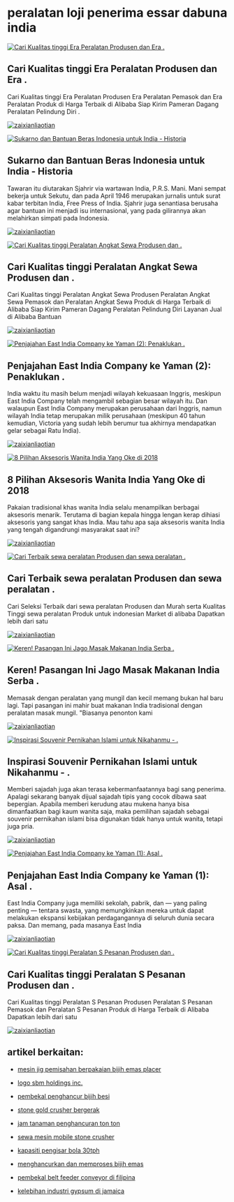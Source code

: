 # peralatan loji penerima essar dabuna india
<a href="https://mnn.zoosnet.net/LR/Chatpre.aspx?id=MNN94995150&p=https://topgrinding.com/" target="_blank">![Cari Kualitas tinggi Era Peralatan Produsen dan Era .](https://github.com/technlg/images/blob/main/60.jpg)</a>
## Cari Kualitas tinggi Era Peralatan Produsen dan Era .
Cari Kualitas tinggi Era Peralatan Produsen Era Peralatan Pemasok dan Era Peralatan Produk di Harga Terbaik di Alibaba Siap Kirim Pameran Dagang Peralatan Pelindung Diri .
<a href="https://mnn.zoosnet.net/LR/Chatpre.aspx?id=MNN94995150&p=https://topgrinding.com/" target="_blank"><img src="https://github.com/technlg/images/raw/main/chat11.jpg" alt="zaixianliaotian"/></a><a href="//whatsapp.shibangsoft.com/WhatsApp.php" ><img src="https://github.com/technlg/images/raw/main/chat11.png" alt=""></a>
<a href="https://mnn.zoosnet.net/LR/Chatpre.aspx?id=MNN94995150&p=https://topgrinding.com/" target="_blank">![Sukarno dan Bantuan Beras Indonesia untuk India - Historia](https://github.com/technlg/images/blob/main/21.jpg)</a>
## Sukarno dan Bantuan Beras Indonesia untuk India - Historia
Tawaran itu diutarakan Sjahrir via wartawan India, P.R.S. Mani. Mani sempat bekerja untuk Sekutu, dan pada April 1946 merupakan jurnalis untuk surat kabar terbitan India, Free Press of India. Sjahrir juga senantiasa berusaha agar bantuan ini menjadi isu internasional, yang pada gilirannya akan melahirkan simpati pada Indonesia.
<a href="https://mnn.zoosnet.net/LR/Chatpre.aspx?id=MNN94995150&p=https://topgrinding.com/" target="_blank"><img src="https://github.com/technlg/images/raw/main/chat11.jpg" alt="zaixianliaotian"/></a><a href="//whatsapp.shibangsoft.com/WhatsApp.php" ><img src="https://github.com/technlg/images/raw/main/chat11.png" alt=""></a>
<a href="https://mnn.zoosnet.net/LR/Chatpre.aspx?id=MNN94995150&p=https://topgrinding.com/" target="_blank">![Cari Kualitas tinggi Peralatan Angkat Sewa Produsen dan .](https://github.com/technlg/images/blob/main/15.jpg)</a>
## Cari Kualitas tinggi Peralatan Angkat Sewa Produsen dan .
Cari Kualitas tinggi Peralatan Angkat Sewa Produsen Peralatan Angkat Sewa Pemasok dan Peralatan Angkat Sewa Produk di Harga Terbaik di Alibaba Siap Kirim Pameran Dagang Peralatan Pelindung Diri Layanan Jual di Alibaba Bantuan
<a href="https://mnn.zoosnet.net/LR/Chatpre.aspx?id=MNN94995150&p=https://topgrinding.com/" target="_blank"><img src="https://github.com/technlg/images/raw/main/chat11.jpg" alt="zaixianliaotian"/></a><a href="//whatsapp.shibangsoft.com/WhatsApp.php" ><img src="https://github.com/technlg/images/raw/main/chat11.png" alt=""></a>
<a href="https://mnn.zoosnet.net/LR/Chatpre.aspx?id=MNN94995150&p=https://topgrinding.com/" target="_blank">![Penjajahan East India Company ke Yaman (2): Penaklukan .](https://github.com/technlg/images/blob/main/30.jpg)</a>
## Penjajahan East India Company ke Yaman (2): Penaklukan .
India waktu itu masih belum menjadi wilayah kekuasaan Inggris, meskipun East India Company telah mengambil sebagian besar wilayah itu. Dan walaupun East India Company merupakan perusahaan dari Inggris, namun wilayah India tetap merupakan milik perusahaan (meskipun 40 tahun kemudian, Victoria yang sudah lebih berumur tua akhirnya mendapatkan gelar sebagai Ratu India).
<a href="https://mnn.zoosnet.net/LR/Chatpre.aspx?id=MNN94995150&p=https://topgrinding.com/" target="_blank"><img src="https://github.com/technlg/images/raw/main/chat11.jpg" alt="zaixianliaotian"/></a><a href="//whatsapp.shibangsoft.com/WhatsApp.php" ><img src="https://github.com/technlg/images/raw/main/chat11.png" alt=""></a>
<a href="https://mnn.zoosnet.net/LR/Chatpre.aspx?id=MNN94995150&p=https://topgrinding.com/" target="_blank">![8 Pilihan Aksesoris Wanita India Yang Oke di 2018](https://github.com/technlg/images/blob/main/59.jpg)</a>
## 8 Pilihan Aksesoris Wanita India Yang Oke di 2018
Pakaian tradisional khas wanita India selalu menampilkan berbagai aksesoris menarik. Terutama di bagian kepala hingga lengan kerap dihiasi aksesoris yang sangat khas India. Mau tahu apa saja aksesoris wanita India yang tengah digandrungi masyarakat saat ini?
<a href="https://mnn.zoosnet.net/LR/Chatpre.aspx?id=MNN94995150&p=https://topgrinding.com/" target="_blank"><img src="https://github.com/technlg/images/raw/main/chat11.jpg" alt="zaixianliaotian"/></a><a href="//whatsapp.shibangsoft.com/WhatsApp.php" ><img src="https://github.com/technlg/images/raw/main/chat11.png" alt=""></a>
<a href="https://mnn.zoosnet.net/LR/Chatpre.aspx?id=MNN94995150&p=https://topgrinding.com/" target="_blank">![Cari Terbaik sewa peralatan Produsen dan sewa peralatan .](https://github.com/technlg/images/blob/main/38.jpg)</a>
## Cari Terbaik sewa peralatan Produsen dan sewa peralatan .
Cari Seleksi Terbaik dari sewa peralatan Produsen dan Murah serta Kualitas Tinggi sewa peralatan Produk untuk indonesian Market di alibaba Dapatkan lebih dari satu
<a href="https://mnn.zoosnet.net/LR/Chatpre.aspx?id=MNN94995150&p=https://topgrinding.com/" target="_blank"><img src="https://github.com/technlg/images/raw/main/chat11.jpg" alt="zaixianliaotian"/></a><a href="//whatsapp.shibangsoft.com/WhatsApp.php" ><img src="https://github.com/technlg/images/raw/main/chat11.png" alt=""></a>
<a href="https://mnn.zoosnet.net/LR/Chatpre.aspx?id=MNN94995150&p=https://topgrinding.com/" target="_blank">![Keren! Pasangan Ini Jago Masak Makanan India Serba .](https://github.com/technlg/images/blob/main/61.jpg)</a>
## Keren! Pasangan Ini Jago Masak Makanan India Serba .
Memasak dengan peralatan yang mungil dan kecil memang bukan hal baru lagi. Tapi pasangan ini mahir buat makanan India tradisional dengan peralatan masak mungil. "Biasanya penonton kami 
<a href="https://mnn.zoosnet.net/LR/Chatpre.aspx?id=MNN94995150&p=https://topgrinding.com/" target="_blank"><img src="https://github.com/technlg/images/raw/main/chat11.jpg" alt="zaixianliaotian"/></a><a href="//whatsapp.shibangsoft.com/WhatsApp.php" ><img src="https://github.com/technlg/images/raw/main/chat11.png" alt=""></a>
<a href="https://mnn.zoosnet.net/LR/Chatpre.aspx?id=MNN94995150&p=https://topgrinding.com/" target="_blank">![Inspirasi Souvenir Pernikahan Islami untuk Nikahanmu - .](https://github.com/technlg/images/blob/main/51.jpg)</a>
## Inspirasi Souvenir Pernikahan Islami untuk Nikahanmu - .
Memberi sajadah juga akan terasa kebermanfaatannya bagi sang penerima. Apalagi sekarang banyak dijual sajadah tipis yang cocok dibawa saat bepergian. Apabila memberi kerudung atau mukena hanya bisa dimanfaatkan bagi kaum wanita saja, maka pemilihan sajadah sebagai souvenir pernikahan islami bisa digunakan tidak hanya untuk wanita, tetapi juga pria.
<a href="https://mnn.zoosnet.net/LR/Chatpre.aspx?id=MNN94995150&p=https://topgrinding.com/" target="_blank"><img src="https://github.com/technlg/images/raw/main/chat11.jpg" alt="zaixianliaotian"/></a><a href="//whatsapp.shibangsoft.com/WhatsApp.php" ><img src="https://github.com/technlg/images/raw/main/chat11.png" alt=""></a>
<a href="https://mnn.zoosnet.net/LR/Chatpre.aspx?id=MNN94995150&p=https://topgrinding.com/" target="_blank">![Penjajahan East India Company ke Yaman (1): Asal .](https://github.com/technlg/images/blob/main/18.jpg)</a>
## Penjajahan East India Company ke Yaman (1): Asal .
East India Company juga memiliki sekolah, pabrik, dan — yang paling penting — tentara swasta, yang memungkinkan mereka untuk dapat melakukan ekspansi kebijakan perdagangannya di seluruh dunia secara paksa. Dan memang, pada masanya East India
<a href="https://mnn.zoosnet.net/LR/Chatpre.aspx?id=MNN94995150&p=https://topgrinding.com/" target="_blank"><img src="https://github.com/technlg/images/raw/main/chat11.jpg" alt="zaixianliaotian"/></a><a href="//whatsapp.shibangsoft.com/WhatsApp.php" ><img src="https://github.com/technlg/images/raw/main/chat11.png" alt=""></a>
<a href="https://mnn.zoosnet.net/LR/Chatpre.aspx?id=MNN94995150&p=https://topgrinding.com/" target="_blank">![Cari Kualitas tinggi Peralatan S Pesanan Produsen dan .](https://github.com/technlg/images/blob/main/5.jpg)</a>
## Cari Kualitas tinggi Peralatan S Pesanan Produsen dan .
Cari Kualitas tinggi Peralatan S Pesanan Produsen Peralatan S Pesanan Pemasok dan Peralatan S Pesanan Produk di Harga Terbaik di Alibaba Dapatkan lebih dari satu
<a href="https://mnn.zoosnet.net/LR/Chatpre.aspx?id=MNN94995150&p=https://topgrinding.com/" target="_blank"><img src="https://github.com/technlg/images/raw/main/chat11.jpg" alt="zaixianliaotian"/></a><a href="//whatsapp.shibangsoft.com/WhatsApp.php" ><img src="https://github.com/technlg/images/raw/main/chat11.png" alt=""></a>
## artikel berkaitan:
* [mesin jig pemisahan berpakaian bijih emas placer](mesin%20jig%20pemisahan%20berpakaian%20bijih%20emas%20placer.md)
* [logo sbm holdings inc.](logo%20sbm%20holdings%20inc..md)
* [pembekal penghancur bijih besi](pembekal%20penghancur%20bijih%20besi.md)
* [stone gold crusher bergerak](stone%20gold%20crusher%20bergerak.md)
* [jam tanaman penghancuran ton ton](jam%20tanaman%20penghancuran%20ton%20ton.md)
* [sewa mesin mobile stone crusher](sewa%20mesin%20mobile%20stone%20crusher.md)
* [kapasiti pengisar bola 30tph](kapasiti%20pengisar%20bola%2030tph.md)
* [menghancurkan dan memproses bijih emas](menghancurkan%20dan%20memproses%20bijih%20emas.md)
* [pembekal belt feeder conveyor di filipina](pembekal%20belt%20feeder%20conveyor%20di%20filipina.md)
* [kelebihan industri gypsum di jamaica](kelebihan%20industri%20gypsum%20di%20jamaica.md)
